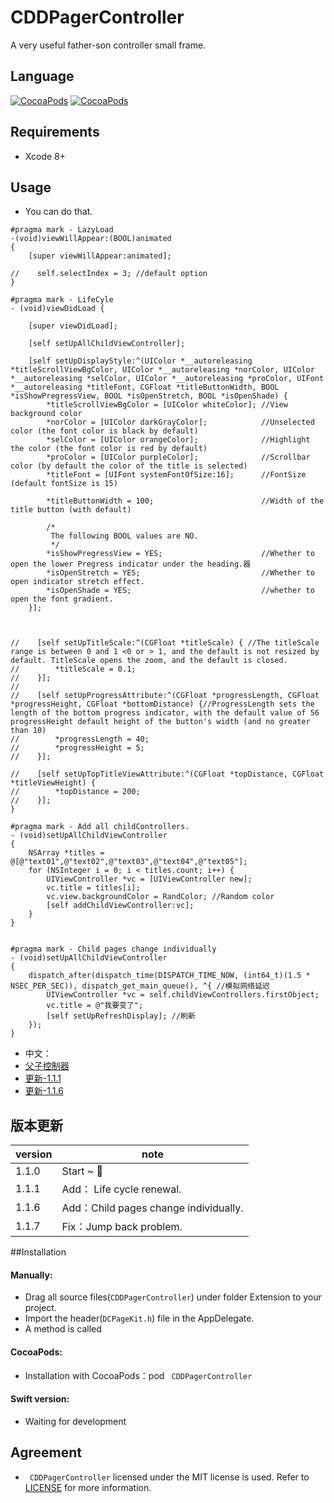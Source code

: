 
# CDDPagerController
A very useful father-son controller small frame.

## Language
[![CocoaPods](https://img.shields.io/cocoapods/v/CDDPagerController.svg)](https://cocoapods.org/pods/CDDPagerController)&nbsp;[![CocoaPods](https://img.shields.io/cocoapods/p/CDDPagerController.svg)](https://github.com/indulgeIn/CDDPagerController)&nbsp;


## Requirements

* Xcode 8+

## Usage
* You can do that.

```
#pragma mark - LazyLoad
-(void)viewWillAppear:(BOOL)animated
{
    [super viewWillAppear:animated];
    
//    self.selectIndex = 3; //default option
}

#pragma mark - LifeCyle
- (void)viewDidLoad {
    
    [super viewDidLoad];
    
    [self setUpAllChildViewController];
    
    [self setUpDisplayStyle:^(UIColor *__autoreleasing *titleScrollViewBgColor, UIColor *__autoreleasing *norColor, UIColor *__autoreleasing *selColor, UIColor *__autoreleasing *proColor, UIFont *__autoreleasing *titleFont, CGFloat *titleButtonWidth, BOOL *isShowPregressView, BOOL *isOpenStretch, BOOL *isOpenShade) {
        *titleScrollViewBgColor = [UIColor whiteColor]; //View background color
        *norColor = [UIColor darkGrayColor];            //Unselected color (the font color is black by default)
        *selColor = [UIColor orangeColor];              //Highlight the color (the font color is red by default)
        *proColor = [UIColor purpleColor];              //Scrollbar color (by default the color of the title is selected)
        *titleFont = [UIFont systemFontOfSize:16];      //FontSize (default fontSize is 15)
        
        *titleButtonWidth = 100;                        //Width of the title button (with default)
        
        /*
         The following BOOL values are NO.
         */
        *isShowPregressView = YES;                      //Whether to open the lower Pregress indicator under the heading.器
        *isOpenStretch = YES;                           //Whether to open indicator stretch effect.
        *isOpenShade = YES;                             //whether to open the font gradient.
    }];
    
    
    
//    [self setUpTitleScale:^(CGFloat *titleScale) { //The titleScale range is between 0 and 1 <0 or > 1, and the default is not resized by default. TitleScale opens the zoom, and the default is closed.
//        *titleScale = 0.1;
//    }];
//
//    [self setUpProgressAttribute:^(CGFloat *progressLength, CGFloat *progressHeight, CGFloat *bottomDistance) {//ProgressLength sets the length of the bottom progress indicator, with the default value of 56 progressHeight default height of the button's width (and no greater than 10)
//        *progressLength = 40;
//        *progressHeight = 5;
//    }];
    
//    [self setUpTopTitleViewAttribute:^(CGFloat *topDistance, CGFloat *titleViewHeight) {
//        *topDistance = 200;
//    }];
}

#pragma mark - Add all childControllers.
- (void)setUpAllChildViewController
{
    NSArray *titles = @[@"text01",@"text02",@"text03",@"text04",@"text05"];
    for (NSInteger i = 0; i < titles.count; i++) {
        UIViewController *vc = [UIViewController new];
        vc.title = titles[i];
        vc.view.backgroundColor = RandColor; //Random color
        [self addChildViewController:vc];
    }
}


#pragma mark - Child pages change individually
- (void)setUpAllChildViewController
{
    dispatch_after(dispatch_time(DISPATCH_TIME_NOW, (int64_t)(1.5 * NSEC_PER_SEC)), dispatch_get_main_queue(), ^{ //模拟网络延迟
        UIViewController *vc = self.childViewControllers.firstObject;
        vc.title = @"我要变了";
        [self setUpRefreshDisplay]; //刷新
    });
}
```
* 中文：
 * [父子控制器](https://www.jianshu.com/p/9d80edfaf751)
 * [更新-1.1.1](https://www.jianshu.com/p/7f753a2daae3)
 * [更新-1.1.6](https://www.jianshu.com/p/929e0d54bfad)


## 版本更新
| version | note |
| ------ | ------ | 
| 1.1.0 | Start ~ 🤔| 
| 1.1.1 | Add： Life cycle renewal.| 
| 1.1.6 | Add：Child pages change individually.|
| 1.1.7 | Fix：Jump back problem.|

##Installation 
#### Manually:
* Drag all source files(`CDDPagerController`) under folder Extension to your project.
* Import the header(`DCPageKit.h`) file in the AppDelegate.
* A method is called

#### CocoaPods:
* Installation with CocoaPods：pod ` CDDPagerController`


#### Swift version:
* Waiting for development


## Agreement

* ` CDDPagerController` licensed under the MIT license is used. Refer to [LICENSE](https://opensource.org/licenses/MIT) for more information.

